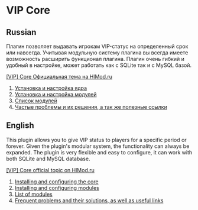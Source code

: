 # VIP Core

## Russian

Плагин позволяет выдавать игрокам VIP-статус на определенный срок или навсегда.
Учитывая модульную систему плагина вы всегда имеете возможность расширить функционал плагина.
Плагин очень гибкий и удобный в настройке, может работать как с SQLite так и с MySQL базой.

[[VIP] Core Официальная тема на HlMod.ru](http://hlmod.ru/resources/vip-core.245/)

1. [Установка и настройка ядра](ru/Install-Core.md)
1. [Установка и настройка модулей](ru/Install-Modules.md)
1. [Список модулей](ru/List-Modules.md)
1. [Частые проблемы и их решения, а так же полезные ссылки](url)

## English

This plugin allows you to give VIP status to players for a specific period or forever.
Given the plugin's modular system, the functionality can always be expanded.
The plugin is very flexible and easy to configure, it can work with both SQLite and MySQL database.

[[VIP] Core official topic on HlMod.ru](http://hlmod.ru/resources/vip-core.245/)

1. [Installing and configuring the core](url)
1. [Installing and configuring modules](url)
1. [List of modules](url)
1. [Frequent problems and their solutions, as well as useful links](url)
